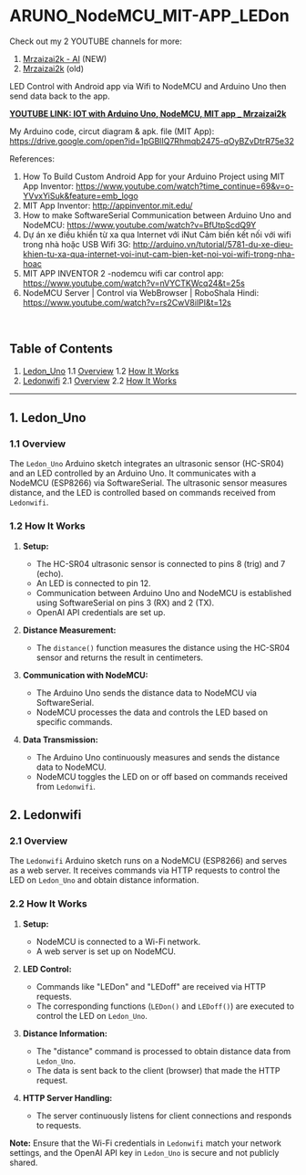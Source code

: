 # ARUNO_NodeMCU_MIT-APP_LEDon
Check out my 2 YOUTUBE channels for more:
1. [Mrzaizai2k - AI](https://www.youtube.com/channel/UCFGCVG0P2eLS5jkDaE0vSfA) (NEW)
2. [Mrzaizai2k](https://www.youtube.com/channel/UCCq3lQ1W437euT9eq2_26HQ) (old)

LED Control with Android app via Wifi to NodeMCU and Arduino Uno then send data back to the app.

[**YOUTUBE LINK: IOT with Arduino Uno, NodeMCU, MIT app _ Mrzaizai2k**](https://www.youtube.com/watch?v=3IDCPlOG418&list=PLwPBf6q2CQ-btTIgsZXhBJY6vKkSxBtxv&index=2)

My Arduino code, circut diagram & apk. file (MIT App): https://drive.google.com/open?id=1pGBlIQ7Rhmqb2475-qOyBZvDtrR75e32

References:
1. How To Build Custom Android App for your Arduino Project using MIT App Inventor: https://www.youtube.com/watch?time_continue=69&v=o-YVvxYiSuk&feature=emb_logo
2. MIT App Inventor: http://appinventor.mit.edu/
3. How to make SoftwareSerial Communication between Arduino Uno and NodeMCU: https://www.youtube.com/watch?v=BfUtpScdQ9Y
4. Dự án xe điều khiển từ xa qua Internet với iNut Cảm biến kết nối với wifi trong nhà hoặc USB Wifi 3G: http://arduino.vn/tutorial/5781-du-xe-dieu-khien-tu-xa-qua-internet-voi-inut-cam-bien-ket-noi-voi-wifi-trong-nha-hoac
5. MIT APP INVENTOR 2 -nodemcu wifi car control app: https://www.youtube.com/watch?v=nVYCTKWcq24&t=25s
6. NodeMCU Server | Control via WebBrowser | RoboShala Hindi: https://www.youtube.com/watch?v=rs2CwV8ilPI&t=12s
</br>

## Table of Contents
1. [Ledon_Uno](#1-ledon_uno)
   1.1 [Overview](#11-overview-ledon_uno)
   1.2 [How It Works](#12-how-it-works-ledon_uno)
2. [Ledonwifi](#2-ledonwifi)
   2.1 [Overview](#21-overview-ledonwifi)
   2.2 [How It Works](#22-how-it-works-ledonwifi)

---

## 1. Ledon_Uno <a name="1-ledon_uno"></a>

### 1.1 Overview <a name="11-overview-ledon_uno"></a>

The `Ledon_Uno` Arduino sketch integrates an ultrasonic sensor (HC-SR04) and an LED controlled by an Arduino Uno. It communicates with a NodeMCU (ESP8266) via SoftwareSerial. The ultrasonic sensor measures distance, and the LED is controlled based on commands received from `Ledonwifi`.

### 1.2 How It Works <a name="12-how-it-works-ledon_uno"></a>

1. **Setup:** 
   - The HC-SR04 ultrasonic sensor is connected to pins 8 (trig) and 7 (echo).
   - An LED is connected to pin 12.
   - Communication between Arduino Uno and NodeMCU is established using SoftwareSerial on pins 3 (RX) and 2 (TX).
   - OpenAI API credentials are set up.
   
2. **Distance Measurement:**
   - The `distance()` function measures the distance using the HC-SR04 sensor and returns the result in centimeters.

3. **Communication with NodeMCU:**
   - The Arduino Uno sends the distance data to NodeMCU via SoftwareSerial.
   - NodeMCU processes the data and controls the LED based on specific commands.

4. **Data Transmission:**
   - The Arduino Uno continuously measures and sends the distance data to NodeMCU.
   - NodeMCU toggles the LED on or off based on commands received from `Ledonwifi`.

## 2. Ledonwifi <a name="2-ledonwifi"></a>

### 2.1 Overview <a name="21-overview-ledonwifi"></a>

The `Ledonwifi` Arduino sketch runs on a NodeMCU (ESP8266) and serves as a web server. It receives commands via HTTP requests to control the LED on `Ledon_Uno` and obtain distance information.

### 2.2 How It Works <a name="22-how-it-works-ledonwifi"></a>

1. **Setup:**
   - NodeMCU is connected to a Wi-Fi network.
   - A web server is set up on NodeMCU.

2. **LED Control:**
   - Commands like "LEDon" and "LEDoff" are received via HTTP requests.
   - The corresponding functions (`LEDon()` and `LEDoff()`) are executed to control the LED on `Ledon_Uno`.

3. **Distance Information:**
   - The "distance" command is processed to obtain distance data from `Ledon_Uno`.
   - The data is sent back to the client (browser) that made the HTTP request.

4. **HTTP Server Handling:**
   - The server continuously listens for client connections and responds to requests.

**Note:** Ensure that the Wi-Fi credentials in `Ledonwifi` match your network settings, and the OpenAI API key in `Ledon_Uno` is secure and not publicly shared.

